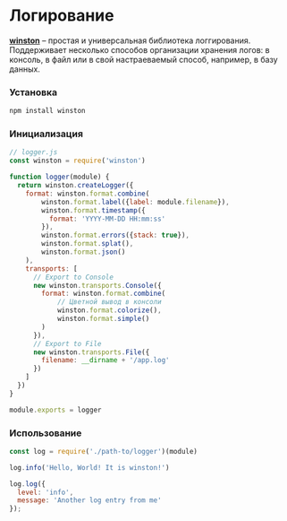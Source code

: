 # Логирование

[**winston**](https://github.com/winstonjs/winston#readme) – простая и универсальная библиотека логгирования. Поддерживает несколько способов организации хранения логов: в консоль, в файл или в свой настраеваемый способ, например, в базу данных.

### Установка

```bash
npm install winston
```

### Инициализация

```javascript
// logger.js
const winston = require('winston')

function logger(module) {
  return winston.createLogger({
    format: winston.format.combine(
        winston.format.label({label: module.filename}),
        winston.format.timestamp({
          format: 'YYYY-MM-DD HH:mm:ss'
        }),
        winston.format.errors({stack: true}),
        winston.format.splat(),
        winston.format.json()
    ),
    transports: [
      // Export to Console
      new winston.transports.Console({
        format: winston.format.combine(
            // Цветной вывод в консоли
            winston.format.colorize(),
            winston.format.simple()
        )
      }),
      // Export to File
      new winston.transports.File({
        filename: __dirname + '/app.log'
      })
    ]
  })
}

module.exports = logger
```

### Использование

```javascript
const log = require('./path-to/logger')(module)

log.info('Hello, World! It is winston!')

log.log({
  level: 'info',
  message: 'Another log entry from me'
});
```